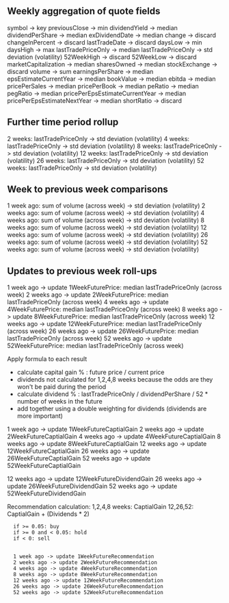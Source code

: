 Weekly aggregation of quote fields
----------

symbol -> key
previousClose -> min
dividendYield -> median
dividendPerShare -> median
exDividendDate -> median
change -> discard
changeInPercent -> discard
lastTradeDate -> discard
daysLow -> min
daysHigh -> max
lastTradePriceOnly -> median
lastTradePriceOnly -> std deviation (volatility)
52WeekHigh -> discard
52WeekLow -> discard
marketCapitalization -> median
sharesOwned -> median
stockExchange -> discard
volume -> sum
earningsPerShare -> median
epsEstimateCurrentYear -> median
bookValue -> median
ebitda -> median
pricePerSales -> median
pricePerBook -> median
peRatio -> median
pegRatio -> median
pricePerEpsEstimateCurrentYear -> median
pricePerEpsEstimateNextYear -> median
shortRatio -> discard

Further time period rollup
----------
2 weeks: lastTradePriceOnly -> std deviation (volatility)
4 weeks: lastTradePriceOnly -> std deviation (volatility)
8 weeks: lastTradePriceOnly -> std deviation (volatility)
12 weeks: lastTradePriceOnly -> std deviation (volatility)
26 weeks: lastTradePriceOnly -> std deviation (volatility)
52 weeks: lastTradePriceOnly -> std deviation (volatility)

Week to previous week comparisons
----------
1 week ago: sum of volume (across week) -> std deviation (volatility)
2 weeks ago: sum of volume (across week) -> std deviation (volatility)
4 weeks ago: sum of volume (across week) -> std deviation (volatility)
8 weeks ago: sum of volume (across week) -> std deviation (volatility)
12 weeks ago: sum of volume (across week) -> std deviation (volatility)
26 weeks ago: sum of volume (across week) -> std deviation (volatility)
52 weeks ago: sum of volume (across week) -> std deviation (volatility)

Updates to previous week roll-ups
----------
1 week ago -> update 1WeekFuturePrice: median lastTradePriceOnly (across week)
2 weeks ago -> update 2WeekFuturePrice: median lastTradePriceOnly (across week)
4 weeks ago -> update 4WeekFuturePrice: median lastTradePriceOnly (across week)
8 weeks ago -> update 8WeekFuturePrice: median lastTradePriceOnly (across week)
12 weeks ago -> update 12WeekFuturePrice: median lastTradePriceOnly (across week)
26 weeks ago -> update 26WeekFuturePrice: median lastTradePriceOnly (across week)
52 weeks ago -> update 52WeekFuturePrice: median lastTradePriceOnly (across week)


Apply formula to each result
- calculate capital gain % : future price / current price
- dividends not calculated for 1,2,4,8 weeks because the odds are they won't be paid
  during the period
- calculate dividend % : lastTradePriceOnly / dividendPerShare / 52 * number of weeks in the future
- add together using a double weighting for dividends (dividends are more important)

1 week ago -> update 1WeekFutureCaptialGain
2 weeks ago -> update 2WeekFutureCaptialGain
4 weeks ago -> update 4WeekFutureCaptialGain
8 weeks ago -> update 8WeekFutureCaptialGain
12 weeks ago -> update 12WeekFutureCaptialGain
26 weeks ago -> update 26WeekFutureCaptialGain
52 weeks ago -> update 52WeekFutureCaptialGain

12 weeks ago -> update 12WeekFutureDividendGain
26 weeks ago -> update 26WeekFutureDividendGain
52 weeks ago -> update 52WeekFutureDividendGain



  Recommendation calculation:
    1,2,4,8 weeks: CaptialGain
    12,26,52: CaptialGain + (Dividends * 2)

      if >= 0.05: buy
      if >= 0 and < 0.05: hold
      if < 0: sell


      1 week ago -> update 1WeekFutureRecommendation
      2 weeks ago -> update 2WeekFutureRecommendation
      4 weeks ago -> update 4WeekFutureRecommendation
      8 weeks ago -> update 8WeekFutureRecommendation
      12 weeks ago -> update 12WeekFutureRecommendation
      26 weeks ago -> update 26WeekFutureRecommendation
      52 weeks ago -> update 52WeekFutureRecommendation
